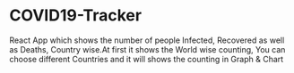 # COVID19-Tracker
React App which shows the number of people Infected, Recovered as well as Deaths, Country wise.At first it shows the World wise counting, You can choose different Countries and it will shows the counting in Graph &amp; Chart 
